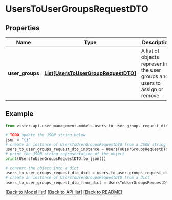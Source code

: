 # UsersToUserGroupsRequestDTO


## Properties

Name | Type | Description | Notes
------------ | ------------- | ------------- | -------------
**user_groups** | [**List[UsersToUserGroupRequestDTO]**](UsersToUserGroupRequestDTO.md) | A list of objects representing the user groups and users to assign or remove. | [optional] 

## Example

```python
from visier.api.user_management.models.users_to_user_groups_request_dto import UsersToUserGroupsRequestDTO

# TODO update the JSON string below
json = "{}"
# create an instance of UsersToUserGroupsRequestDTO from a JSON string
users_to_user_groups_request_dto_instance = UsersToUserGroupsRequestDTO.from_json(json)
# print the JSON string representation of the object
print(UsersToUserGroupsRequestDTO.to_json())

# convert the object into a dict
users_to_user_groups_request_dto_dict = users_to_user_groups_request_dto_instance.to_dict()
# create an instance of UsersToUserGroupsRequestDTO from a dict
users_to_user_groups_request_dto_from_dict = UsersToUserGroupsRequestDTO.from_dict(users_to_user_groups_request_dto_dict)
```
[[Back to Model list]](../README.md#documentation-for-models) [[Back to API list]](../README.md#documentation-for-api-endpoints) [[Back to README]](../README.md)


